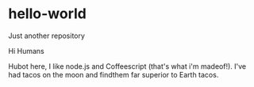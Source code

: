 # hello-world
Just another repository

Hi Humans

Hubot here, I like node.js and Coffeescript (that's what i'm madeof!).
I've had tacos on the moon and findthem far superior to Earth tacos.
